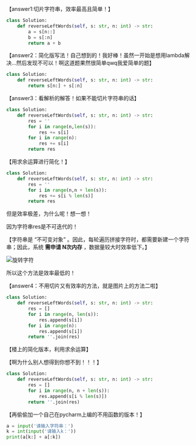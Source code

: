 【answer1:切片字符串，效率最高且简单！】

```python
class Solution:
    def reverseLeftWords(self, s: str, n: int) -> str:
        a = s[n::]
        b = s[:n]
        return a + b
```



【answer2：简化版写法！自己想到的！我好棒！虽然一开始是想用lambda解决...然后发现不可以！啊这道题果然很简单qwq我爱简单的题】

```python
class Solution:
    def reverseLeftWords(self, s: str, n: int) -> str:
        return s[n:] + s[:n]
```



【answer3：看解析的解答！如果不能切片字符串的话】

```python
class Solution:
    def reverseLeftWords(self, s: str, n: int) -> str:
        res = ''
        for i in range(n,len(s)):
            res += s[i]
        for i in range(n):
            res += s[i]
        return res
```

【用求余运算进行简化！】

```python
class Solution:
    def reverseLeftWords(self, s: str, n: int) -> str:
        res = ''
        for i in range(n,n + len(s)):
            res += s[i % len(s)]
        return res
```

但是效率极差，为什么呢！想一想！

因为字符串res是不可迭代的！

【字符串是 “不可变对象” 。因此，每轮遍历拼接字符时，都需要新建一个字符串；因此，系统 **需申请 N次内存** ，数据量较大时效率低下。】

![旋转字符](F:\Github\leetcode\Str字符串\左旋转字符串.png)

所以这个方法是效率最低的！



【answer4：不用切片又有效率的方法，就是图片上的方法二啦】

```python
class Solution:
    def reverseLeftWords(self, s: str, n: int) -> str:
        res = []
        for i in range(n, len(s)):
            res.append(s[i])
        for i in range(n):
            res.append(s[i])
        return ''.join(res)
```

【楼上的简化版本，利用求余运算】

【啊为什么别人想得到你想不到！！！】

```python
class Solution:
    def reverseLeftWords(self, s: str, n: int) -> str:
        res = []
        for i in range(n, n + len(s)):
            res.append(s[i % len(s)])
        return ''.join(res)
```



【再偷偷加一个自己在pycharm上编的不用函数的版本！】

```python
a = input('请输入字符串：')
k = int(input('请输入k：'))
print(a[k:] + a[:k])
```

